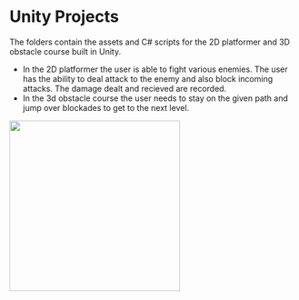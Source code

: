 # Unity Projects

The folders contain the assets and C# scripts for the 2D platformer and 3D obstacle course built in Unity.
* In the 2D platformer the user is able to fight various enemies. The user has the ability to deal attack to the enemy and also block incoming attacks. The damage dealt and recieved are recorded.
* In the 3d obstacle course the user needs to stay on the given path and jump over blockades to get to the next level. <br>

<img src="https://media.giphy.com/media/DtqoA8D44Sh7TdKciC/giphy.gif" width="300">
